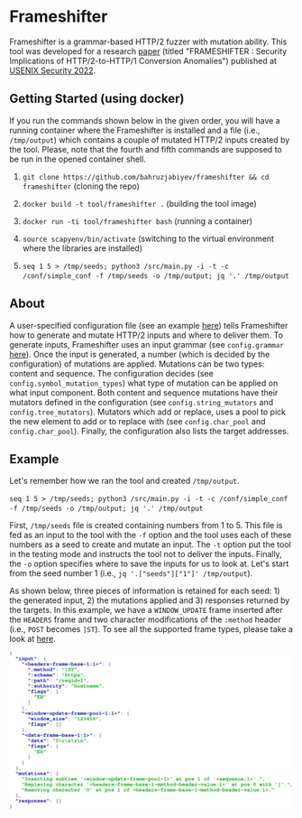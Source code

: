 # Frameshifter

Frameshifter is a grammar-based HTTP/2 fuzzer with mutation ability. This tool was developed for a research [paper](https://www.usenix.org/conference/usenixsecurity22/presentation/jabiyev) (titled "FRAMESHIFTER : Security Implications of HTTP/2-to-HTTP/1 Conversion Anomalies") published at [USENIX Security 2022](https://www.usenix.org/conference/usenixsecurity22/).

## Getting Started (using docker)

If you run the commands shown below in the given order, you will have a running container where the Frameshifter is installed and a file (i.e., `/tmp/output`) which contains a couple of mutated HTTP/2 inputs created by the tool. Please, note that the fourth and fifth commands are supposed to be run in the opened container shell.

1. `git clone https://github.com/bahruzjabiyev/frameshifter && cd frameshifter` (cloning the repo)

2. `docker build -t tool/frameshifter .` (building the tool image)

3. `docker run -ti tool/frameshifter bash` (running a container)

4. `source scapyenv/bin/activate` (switching to the virtual environment where the libraries are installed)

5. `seq 1 5 > /tmp/seeds; python3 /src/main.py -i -t -c /conf/simple_conf -f /tmp/seeds -o /tmp/output; jq '.' /tmp/output`

## About
A user-specified configuration file (see an example [here](conf/simple_conf)) tells Frameshifter how to generate and mutate HTTP/2 inputs and where to deliver them. To generate inputs, Frameshifter uses an input grammar (see `config.grammar` [here](conf/simple_conf)). Once the input is generated, a number (which is decided by the configuration) of mutations are applied. Mutations can be two types: content and sequence. The configuration decides (see `config.symbol_mutation_types`) what type of mutation can be applied on what input component. Both content and sequence mutations have their mutators defined in the configuration (see `config.string_mutators` and `config.tree_mutators`). Mutators which add or replace, uses a pool to pick the new element to add or to replace with (see `config.char_pool` and `config.char_pool`). Finally, the configuration also lists the target addresses.

## Example
Let's remember how we ran the tool and created `/tmp/output`.

`seq 1 5 > /tmp/seeds; python3 /src/main.py -i -t -c /conf/simple_conf -f /tmp/seeds -o /tmp/output; jq '.' /tmp/output`

First, `/tmp/seeds` file is created containing numbers from 1 to 5. This file is fed as an input to the tool with the `-f` option and the tool uses each of these numbers as a seed to create and mutate an input. The `-t` option put the tool in the testing mode and instructs the tool not to deliver the inputs. Finally, the `-o` option specifies where to save the inputs for us to look at. Let's start from the seed number 1 (i.e., `jq '.["seeds"]["1"]' /tmp/output`).

As shown below, three pieces of information is retained for each seed: 1) the generated input, 2) the mutations applied and 3) responses returned by the targets. In this example, we have a `WINDOW_UPDATE` frame inserted after the `HEADERS` frame and two character modifications of the `:method` header (i.e., `POST` becomes `]ST`). To see all the supported frame types, please take a look at [here](conf/experiment_conf).

![](seed-1-input.png)

